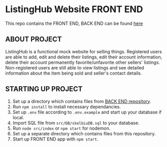 # ListingHub Website FRONT END

This repo contains the FRONT END,
BACK END can be found [here](https://github.com/twomooncakes/skelbiu-api-db)

## ABOUT PROJECT

ListingHub is a functional mock website for selling things. Registered users are able to add, edit and delete their listings, edit their account information, delete their account permanently favorite/unfavorite other sellers' listings. Non-registered users are still able to view listings and see detailed information about the item being sold and seller's contact details.

## STARTING UP PROJECT

1. Set up a directory which contains files from [BACK END repository](https://github.com/twomooncakes/skelbiu-api-db).
2. Run `npm install` to install necessary dependancies.
3. Set up `.env` file according to `.env.example` and start up your database if local.
4. Import SQL file from `src/DB/skelbiuDB.sql` to your database.
5. Run `node src/index` or `npm start` for nodemon.
6. Set up a separate directory which contains files from this repository.
7. Start up FRONT END app with `npm start`.


